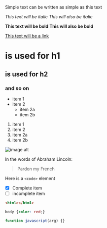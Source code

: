 <!-- Markdown; for Github -->


Simple text can be written as simple as this text

<!-- italic -->
*This text will be italic*
_This will also be italic_

<!-- bold -->
**This text will be bold**
__This will also be bold__

<!-- link -->
[This text will be a link](https://google.com)

<!-- headers -->
# is used for h1
## is used for h2
### and so on

<!-- unordered list -->
* item 1
* item 2
  * item 2a
  * item 2b

<!-- ordered list -->
1. item 1
1. item 2
  1. item 2a
  1. item 2b

<!-- images -->
![image alt](/img/html.jpg)

<!-- blockquote -->
In the words of Abraham Lincoln:

> Pardon my French

<!-- inline code -->
Here is a `<code>` element

<!-- task list !!only github -->
- [x] Complete item
- [ ] incomplete item

<!-- syntax highlighting !!only github -->
```html
<html></html>
```

```css
body {color: red;}
```

```javascript
function javascript(arg) {}
```
